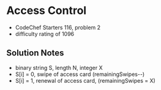 # Access Control

* CodeChef Starters 116, problem 2
* difficulty rating of 1096

## Solution Notes

* binary string S, length N, integer X 
* S[i] = 0, swipe of access card (remainingSwipes--)
* S[i] = 1, renewal of access card, (remainingSwipes = X)